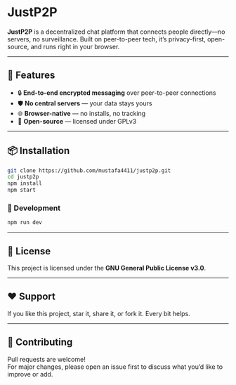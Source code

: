 # JustP2P

**JustP2P** is a decentralized chat platform that connects people directly—no servers, no surveillance. Built on peer-to-peer tech, it’s privacy-first, open-source, and runs right in your browser.

---

## 🚀 Features

- 🔒 **End-to-end encrypted messaging** over peer-to-peer connections  
- 🛡️ **No central servers** — your data stays yours  
- 🌐 **Browser-native** — no installs, no tracking  
- 🧩 **Open-source** — licensed under GPLv3

---

## 📦 Installation

```bash
git clone https://github.com/mustafa4411/justp2p.git
cd justp2p
npm install
npm start
```

### 🧪 Development

```bash
npm run dev
```

---

## 📜 License

This project is licensed under the **GNU General Public License v3.0**.

---

## ❤️ Support

If you like this project, star it, share it, or fork it. Every bit helps.

---

## 🤝 Contributing

Pull requests are welcome!  
For major changes, please open an issue first to discuss what you’d like to improve or add.

